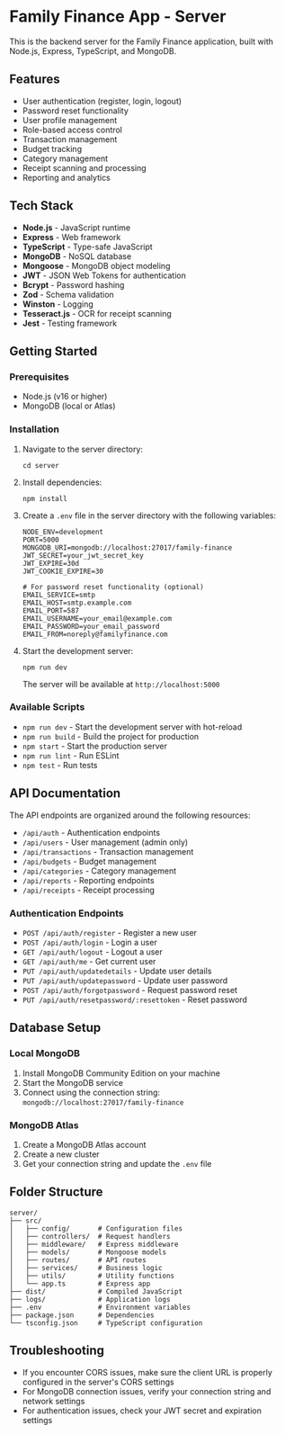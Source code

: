 # Family Finance App - Server

This is the backend server for the Family Finance application, built with Node.js, Express, TypeScript, and MongoDB.

## Features

- User authentication (register, login, logout)
- Password reset functionality
- User profile management
- Role-based access control
- Transaction management
- Budget tracking
- Category management
- Receipt scanning and processing
- Reporting and analytics

## Tech Stack

- **Node.js** - JavaScript runtime
- **Express** - Web framework
- **TypeScript** - Type-safe JavaScript
- **MongoDB** - NoSQL database
- **Mongoose** - MongoDB object modeling
- **JWT** - JSON Web Tokens for authentication
- **Bcrypt** - Password hashing
- **Zod** - Schema validation
- **Winston** - Logging
- **Tesseract.js** - OCR for receipt scanning
- **Jest** - Testing framework

## Getting Started

### Prerequisites

- Node.js (v16 or higher)
- MongoDB (local or Atlas)

### Installation

1. Navigate to the server directory:
   ```
   cd server
   ```

2. Install dependencies:
   ```
   npm install
   ```

3. Create a `.env` file in the server directory with the following variables:
   ```
   NODE_ENV=development
   PORT=5000
   MONGODB_URI=mongodb://localhost:27017/family-finance
   JWT_SECRET=your_jwt_secret_key
   JWT_EXPIRE=30d
   JWT_COOKIE_EXPIRE=30
   
   # For password reset functionality (optional)
   EMAIL_SERVICE=smtp
   EMAIL_HOST=smtp.example.com
   EMAIL_PORT=587
   EMAIL_USERNAME=your_email@example.com
   EMAIL_PASSWORD=your_email_password
   EMAIL_FROM=noreply@familyfinance.com
   ```

4. Start the development server:
   ```
   npm run dev
   ```
   The server will be available at `http://localhost:5000`

### Available Scripts

- `npm run dev` - Start the development server with hot-reload
- `npm run build` - Build the project for production
- `npm start` - Start the production server
- `npm run lint` - Run ESLint
- `npm test` - Run tests

## API Documentation

The API endpoints are organized around the following resources:

- `/api/auth` - Authentication endpoints
- `/api/users` - User management (admin only)
- `/api/transactions` - Transaction management
- `/api/budgets` - Budget management
- `/api/categories` - Category management
- `/api/reports` - Reporting endpoints
- `/api/receipts` - Receipt processing

### Authentication Endpoints

- `POST /api/auth/register` - Register a new user
- `POST /api/auth/login` - Login a user
- `GET /api/auth/logout` - Logout a user
- `GET /api/auth/me` - Get current user
- `PUT /api/auth/updatedetails` - Update user details
- `PUT /api/auth/updatepassword` - Update user password
- `POST /api/auth/forgotpassword` - Request password reset
- `PUT /api/auth/resetpassword/:resettoken` - Reset password

## Database Setup

### Local MongoDB

1. Install MongoDB Community Edition on your machine
2. Start the MongoDB service
3. Connect using the connection string: `mongodb://localhost:27017/family-finance`

### MongoDB Atlas

1. Create a MongoDB Atlas account
2. Create a new cluster
3. Get your connection string and update the `.env` file

## Folder Structure

```
server/
├── src/
│   ├── config/       # Configuration files
│   ├── controllers/  # Request handlers
│   ├── middleware/   # Express middleware
│   ├── models/       # Mongoose models
│   ├── routes/       # API routes
│   ├── services/     # Business logic
│   ├── utils/        # Utility functions
│   └── app.ts        # Express app
├── dist/             # Compiled JavaScript
├── logs/             # Application logs
├── .env              # Environment variables
├── package.json      # Dependencies
└── tsconfig.json     # TypeScript configuration
```

## Troubleshooting

- If you encounter CORS issues, make sure the client URL is properly configured in the server's CORS settings
- For MongoDB connection issues, verify your connection string and network settings
- For authentication issues, check your JWT secret and expiration settings 
